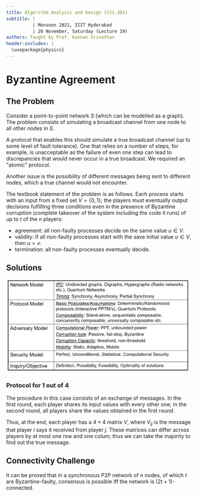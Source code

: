 ```yaml
---
title: Algorithm Analysis and Design (CS1.301)
subtitle: |
          | Monsoon 2021, IIIT Hyderabad
          | 20 November, Saturday (Lecture 19)
authors: Taught by Prof. Kannan Srinathan
header-includes: |
  \usepackage{physics}
---
```


# Byzantine Agreement
## The Problem
Consider a point-to-point network $S$ (which can be modelled as a graph). The problem consists of simulating a broadcast channel from one node to all other nodes in $S$.  

A protocol that enables this should simulate a true broadcast channel (up to some level of fault tolerance). One that relies on a number of steps, for example, is unacceptable as the failure of even one step can lead to discrepancies that would never occur in a true broadcast. We required an "atomic" protocol.  

Another issue is the possibility of different messages being sent to different nodes, which a true channel would not encounter.  

The textbook statement of the problem is as follows. Each process starts with an input from a fixed set $V = \{0,1\}$; the players must eventually output decisions fulfilling three conditions even in the presence of Byzantine corruption (complete takeover of the system including the code it runs) of up to $t$ of the $n$ players:

* agreement: all non-faulty processes decide on the same value $u \in V$.
* validity: if all non-faulty processes start with the save initial value $u \in V$, then $u=v$.
* termination: all non-faulty processes eventually decide.

## Solutions

![Various Models](models.png)

### Protocol for 1 out of 4
The procedure in this case consists of an exchange of messages. In the first round, each player shares its input values with every other one; in the second round, all players share the values obtained in the first round.  

Thus, at the end, each player has a $4 \times 4$ matrix $V$, where $V_{ij}$ is the message that player $i$ says it received from player $j$. These matrices can differ across players by at most one row and one colum; thus we can take the majority to find out the true message.

## Connectivity Challenge
It can be proved that in a synchronous P2P network of $n$ nodes, of which $t$ are Byzantine-faulty, consensus is possible iff the network is $(2t+1)$-connected.
